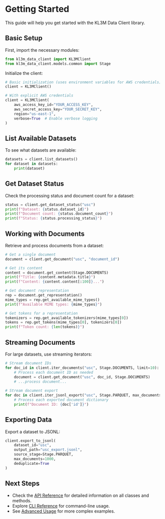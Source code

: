 # Getting Started

This guide will help you get started with the KL3M Data Client library.

## Basic Setup

First, import the necessary modules:

```python
from kl3m_data_client import KL3MClient
from kl3m_data_client.models.common import Stage
```

Initialize the client:

```python
# Basic initialization (uses environment variables for AWS credentials)
client = KL3MClient()

# With explicit AWS credentials
client = KL3MClient(
    aws_access_key_id="YOUR_ACCESS_KEY",
    aws_secret_access_key="YOUR_SECRET_KEY",
    region="us-east-1",
    verbose=True  # Enable verbose logging
)
```

## List Available Datasets

To see what datasets are available:

```python
datasets = client.list_datasets()
for dataset in datasets:
    print(dataset)
```

## Get Dataset Status

Check the processing status and document count for a dataset:

```python
status = client.get_dataset_status("usc")
print(f"Dataset: {status.dataset_id}")
print(f"Document count: {status.document_count}")
print(f"Status: {status.processing_status}")
```

## Working with Documents

Retrieve and process documents from a dataset:

```python
# Get a single document
document = client.get_document("usc", "document_id")

# Get its content
content = document.get_content(Stage.DOCUMENTS)
print(f"Title: {content.metadata.title}")
print(f"Content: {content.content[:100]}...")

# Get document representation
rep = document.get_representation()
mime_types = rep.get_available_mime_types()
print(f"Available MIME types: {mime_types}")

# Get tokens for a representation
tokenizers = rep.get_available_tokenizers(mime_types[0])
tokens = rep.get_tokens(mime_types[0], tokenizers[0])
print(f"Token count: {len(tokens)}")
```

## Streaming Documents

For large datasets, use streaming iterators:

```python
# Stream document IDs
for doc_id in client.iter_documents("usc", Stage.DOCUMENTS, limit=10):
    # Process each document ID as needed
    document = client.get_document("usc", doc_id, Stage.DOCUMENTS)
    # ...process document...
    
# Stream document export
for doc in client.iter_jsonl_export("usc", Stage.PARQUET, max_documents=100):
    # Process each exported document dictionary
    print(f"Document ID: {doc['id']}")
```

## Exporting Data

Export a dataset to JSONL:

```python
client.export_to_jsonl(
    dataset_id="usc",
    output_path="usc_export.jsonl",
    source_stage=Stage.PARQUET,
    max_documents=1000,
    deduplicate=True
)
```

## Next Steps

- Check the [API Reference](api-reference/index.md) for detailed information on all classes and methods.
- Explore [CLI Reference](cli-reference.md) for command-line usage.
- See [Advanced Usage](advanced-usage.md) for more complex examples.